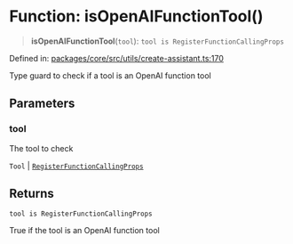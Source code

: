 # Function: isOpenAIFunctionTool()

> **isOpenAIFunctionTool**(`tool`): `tool is RegisterFunctionCallingProps`

Defined in: [packages/core/src/utils/create-assistant.ts:170](https://github.com/GeoDaCenter/openassistant/blob/2cb8f20a901f3385efeb40778248119c5e49db78/packages/core/src/utils/create-assistant.ts#L170)

Type guard to check if a tool is an OpenAI function tool

## Parameters

### tool

The tool to check

`Tool` | [`RegisterFunctionCallingProps`](../type-aliases/RegisterFunctionCallingProps.md)

## Returns

`tool is RegisterFunctionCallingProps`

True if the tool is an OpenAI function tool
